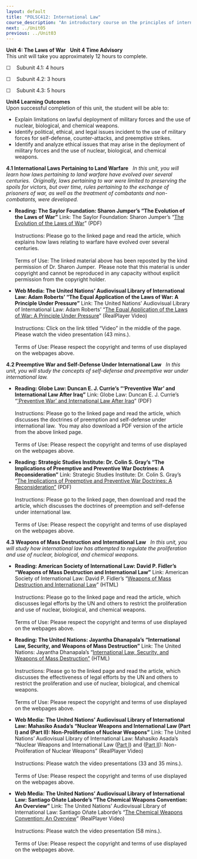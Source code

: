 ```yaml
---
layout: default
title: "POLSC412: International Law"
course_description: "An introductory course on the principles of international law, its foundations and historical development. Explores specific topics within international law, including human rights law, the legal use of force, treaties and conventions, and laws governing common spaces."
next: ../Unit05
previous: ../Unit03
---
```

**Unit 4: The Laws of War** <span id="4"></span>  **Unit 4 Time
Advisory**  
This unit will take you approximately 12 hours to complete.   
  
 ☐    Subunit 4.1: 4 hours  
  
 ☐    Subunit 4.2: 3 hours  
  
 ☐    Subunit 4.3: 5 hours 

**Unit4 Learning Outcomes**  
Upon successful completion of this unit, the student will be able to:  
-   Explain limitations on lawful deployment of military forces and the
    use of nuclear, biological, and chemical weapons.
-   Identify political, ethical, and legal issues incident to the use of
    military forces for self-defense, counter-attacks, and preemptive
    strikes.
-   Identify and analyze ethical issues that may arise in the deployment
    of military forces and the use of nuclear, biological, and chemical
    weapons.

**4.1 International Laws Pertaining to Land Warfare** <span
id="4.1"></span> 
*In this unit, you will learn how laws pertaining to land warfare have
evolved over several centuries.  Originally, laws pertaining to war were
limited to preserving the spoils for victors, but over time, rules
pertaining to the exchange of prisoners of war, as well as the treatment
of combatants and non-combatants, were developed.*

-   **Reading: The Saylor Foundation: Sharon Jumper’s “The Evolution of
    the Laws of War”**
    Link: The Saylor Foundation: Sharon Jumper’s “[The Evolution of the
    Laws of
    War](http://www.saylor.org/site/wp-content/uploads/2011/11/POLSC-412-Laws-of-War.pdf)”
    (PDF)  
        
     Instructions: Please go to the linked page and read the article,
    which explains how laws relating to warfare have evolved over
    several centuries.  
        
     Terms of Use: The linked material above has been reposted by the
    kind permission of Dr. Sharon Jumper.  Please note that this
    material is under copyright and cannot be reproduced in any capacity
    without explicit permission from the copyright holder.

-   **Web Media: The United Nations’ Audiovisual Library of
    International Law: Adam Roberts’ “The Equal Application of the Laws
    of War: A Principle Under Pressure”**
    Link: The United Nations’ Audiovisual Library of International Law:
    Adam Roberts’ “[The Equal Application of the Laws of War: A
    Principle Under
    Pressure](https://web.archive.org/web/20131015141334/http://untreaty.un.org/cod/avl/ls/Roberts_LAC.html)”
    (RealPlayer Video)  
        
     Instructions: Click on the link titled “Video” in the middle of the
    page.  Please watch the video presentation (43 mins.).  
        
     Terms of Use: Please respect the copyright and terms of use
    displayed on the webpages above.

**4.2 Preemptive War and Self-Defense Under International Law** <span
id="4.2"></span> 
*In this unit, you will study the concepts of self-defense and
preemptive war under international law.*

-   **Reading: Globe Law: Duncan E. J. Currie’s “‘Preventive War’ and
    International Law After Iraq”**
    Link: Globe Law: Duncan E. J. Currie’s “['Preventive War’ and
    International Law After
    Iraq](http://www.globelaw.com/Iraq/Preventive%20War%20After%20Iraq.pdf)”
    (PDF)  
        
     Instructions: Please go to the linked page and read the article,
    which discusses the doctrines of preemption and self-defense under
    international law.  You may also download a PDF version of the
    article from the above linked page.  
        
     Terms of Use: Please respect the copyright and terms of use
    displayed on the webpages above.

-   **Reading: Strategic Studies Institute: Dr. Colin S. Gray’s “The
    Implications of Preemptive and Preventive War Doctrines: A
    Reconsideration”**
    Link: Strategic Studies Institute: Dr. Colin S. Gray’s “[The
    Implications of Preemptive and Preventive War Doctrines: A
    Reconsideration”](http://www.strategicstudiesinstitute.army.mil/pubs/display.cfm?pubID=789)
    (PDF)  
        
     Instructions: Please go to the linked page, then download and read
    the article, which discusses the doctrines of preemption and
    self-defense under international law.  
        
     Terms of Use: Please respect the copyright and terms of use
    displayed on the webpages above.

**4.3 Weapons of Mass Destruction and International Law** <span
id="4.3"></span> 
*In this unit, you will study how international law has attempted to
regulate the proliferation and use of nuclear, biological, and chemical
weapons.*

-   **Reading: American Society of International Law: David P. Fidler’s
    “Weapons of Mass Destruction and International Law”**
    Link: American Society of International Law: David P. Fidler’s
    “[Weapons of Mass Destruction and International
    Law](https://web.archive.org/web/20130722164326/http://www.asil.org/insigh97.cfm)”
    (HTML)  
        
     Instructions: Please go to the linked page and read the article,
    which discusses legal efforts by the UN and others to restrict the
    proliferation and use of nuclear, biological, and chemical
    weapons.  
        
     Terms of Use: Please respect the copyright and terms of use
    displayed on the webpages above.

-   **Reading: The United Nations: Jayantha Dhanapala’s “International
    Law, Security, and Weapons of Mass Destruction”**
    Link: The United Nations: Jayantha Dhanapala’s “[International Law,
    Security, and Weapons of Mass
    Destruction”](http://lcnp.org/disarmament/Speeches/dhanapalasabaspeech.htm)
    (HTML)  
        
     Instructions: Please go to the linked page and read the article,
    which discusses the effectiveness of legal efforts by the UN and
    others to restrict the proliferation and use of nuclear, biological,
    and chemical weapons.  
        
     Terms of Use: Please respect the copyright and terms of use
    displayed on the webpages above.

-   **Web Media: The United Nations’ Audiovisual Library of
    International Law: Mahasiko Asada’s “Nuclear Weapons and
    International Law (Part I) and (Part II): Non-Proliferation of
    Nuclear Weapons”**
    Link: The United Nations’ Audiovisual Library of International Law:
    Mahasiko Asada’s “Nuclear Weapons and International Law ([Part
    I](http://webcast.un.org/ramgen/ondemand/legal/video/LectureSeries/asada100602.rm))
    and ([Part
    II](http://webcast.un.org/ramgen/ondemand/legal/video/LectureSeries/asada100602_2.rm)): Non-Proliferation
    of Nuclear Weapons” (RealPlayer Video)  
        
     Instructions: Please watch the video presentations (33 and 35
    mins.).  
        
     Terms of Use: Please respect the copyright and terms of use
    displayed on the webpages above.

-   **Web Media: The United Nations’ Audiovisual Library of
    International Law: Santiago Oñate Laborde’s “The Chemical Weapons
    Convention: An Overview”**
    Link: The United Nations’ Audiovisual Library of International Law:
    Santiago Oñate Laborde’s “[The Chemical Weapons Convention: An
    Overview](https://web.archive.org/web/20131017032735/http://legal.un.org/avl/ls/Onate-Laborde_AC.html)”
    (RealPlayer Video)  
        
     Instructions: Please watch the video presentation (58 mins.).  
        
     Terms of Use: Please respect the copyright and terms of use
    displayed on the webpages above.


